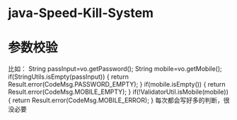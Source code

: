 # java-Speed-Kill-System
# 参数校验 #
 比如：
			String passInput=vo.getPassword();
			String mobile=vo.getMobile();
			if(StringUtils.isEmpty(passInput)) {
				return Result.error(CodeMsg.PASSWORD_EMPTY);
			}
			if(mobile.isEmpty()) {
				return Result.error(CodeMsg.MOBILE_EMPTY);
			}
			if(!ValidatorUtil.isMobile(mobile)) {
				return Result.error(CodeMsg.MOBILE_ERROR);
			}
每次都会写好多的判断，很没必要